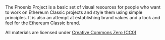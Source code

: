 The Phoenix Project is a basic set of visual resources for people who want to work on Ethereum Classic projects and style them using simple principles.
It is also an attempt at establishing brand values and a look and feel for the Ethereum Classic brand.

All materials are licensed under [Creative Commons Zero (CC0)](https://creativecommons.org/publicdomain/zero/1.0/)